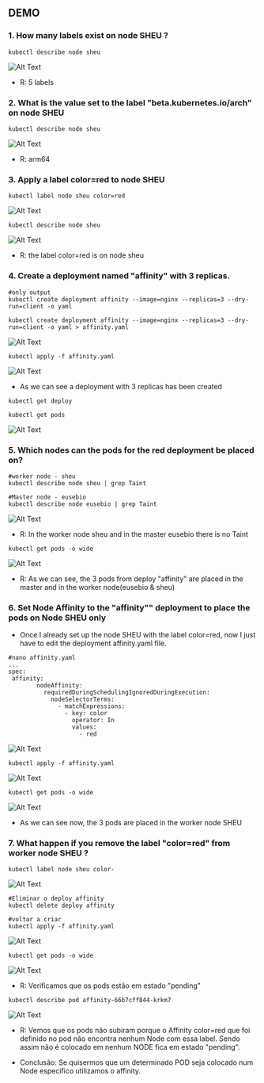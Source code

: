 ## DEMO

### 1. How many labels exist on node SHEU ?
```
kubectl describe node sheu
```
![Alt Text](/00-images/Scheduling/affinity.PNG)
- R: 5 labels

### 2. What is the value set to the label "beta.kubernetes.io/arch" on node SHEU
```
kubectl describe node sheu
```
![Alt Text](/00-images/Scheduling/affinity9.PNG)
- R: arm64


### 3. Apply a label color=red to node SHEU
```
kubectl label node sheu color=red
```
![Alt Text](/00-images/Scheduling/affinity1.PNG)

```
kubectl describe node sheu
```
![Alt Text](/00-images/Scheduling/affinity2.PNG)
- R: the label color=red is on node sheu

### 4. Create a deployment named "affinity" with 3 replicas.
```
#only output
kubectl create deployment affinity --image=nginx --replicas=3 --dry-run=client -o yaml

kubectl create deployment affinity --image=nginx --replicas=3 --dry-run=client -o yaml > affinity.yaml
```
![Alt Text](/00-images/Scheduling/affinity3.PNG)

```
kubectl apply -f affinity.yaml
```
![Alt Text](/00-images/Scheduling/affinity5.PNG)
- As we can see a deployment with 3 replicas has been created

```
kubectl get deploy

kubectl get pods
```
![Alt Text](/00-images/Scheduling/affinity10.PNG)

### 5. Which nodes can the pods for the red deployment be placed on?
```
#worker node - sheu
kubectl describe node sheu | grep Taint

#Master node - eusebio
kubectl describe node eusebio | grep Taint
```
![Alt Text](/00-images/Scheduling/affinity6.PNG)
- R: In the worker node sheu and in the master eusebio there is no Taint

```
kubectl get pods -o wide
```
![Alt Text](/00-images/Scheduling/affinity11.PNG)
- R: As we can see, the 3 pods from deploy "affinity" are placed in the master and in the worker node(eusebio & sheu)

### 6. Set Node Affinity to the "affinity"" deployment to place the pods on Node SHEU only

- Once I already set up the node SHEU with the label color=red, now I just have to edit the deployment affinity.yaml file.
```
#nano affinity.yaml 
...
spec:
 affinity:
        nodeAffinity:
          requiredDuringSchedulingIgnoredDuringExecution:
            nodeSelectorTerms:
              - matchExpressions:
                - key: color
                  operator: In
                  values:
                    - red
```
![Alt Text](/00-images/Scheduling/affinity7.PNG)

```
kubectl apply -f affinity.yaml
```
![Alt Text](/00-images/Scheduling/affinity12.PNG)

```
kubectl get pods -o wide
```
![Alt Text](/00-images/Scheduling/affinity13.PNG)
- As we can see now, the 3 pods are placed in the worker node SHEU

### 7. What happen if you remove the label "color=red" from worker node SHEU ?
```
kubectl label node sheu color-
```
![Alt Text](/00-images/Scheduling/affinity14.PNG)

```
#Eliminar o deploy affinity
kubectl delete deploy affinity

#voltar a criar
kubectl apply -f affinity.yaml
```
![Alt Text](/00-images/Scheduling/affinity15.PNG)

```
kubectl get pods -o wide
```
![Alt Text](/00-images/Scheduling/affinity16.PNG)
- R: Verificamos que os pods estão em estado "pending"

```
kubectl describe pod affinity-66b7cff844-krkm7
```
![Alt Text](/00-images/Scheduling/affinity17.PNG)
- R: Vemos que os pods não subiram porque o Affinity color=red que foi definido no pod não encontra nenhum Node com essa label. Sendo assim não é colocado em nenhum NODE fica em estado "pending".



- Conclusão: Se quisermos que um determinado POD seja colocado num Node especifico utilizamos o affinity.